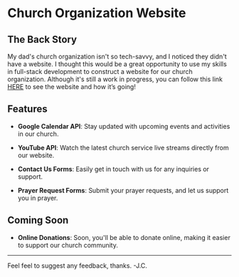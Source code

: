# Church Organization Website

## The Back Story

My dad's church organization isn't so tech-savvy, and I noticed they didn't have a website. I thought this would be a great opportunity to use my skills in full-stack development to construct a website for our church organization. Although it's still a work in progress, you can follow this link [HERE](http://18.119.7.144/) to see the website and how it’s going!

## Features

- **Google Calendar API**: Stay updated with upcoming events and activities in our church.
  
- **YouTube API**: Watch the latest church service live streams directly from our website.
  
- **Contact Us Forms**: Easily get in touch with us for any inquiries or support.
  
- **Prayer Request Forms**: Submit your prayer requests, and let us support you in prayer.

## Coming Soon

- **Online Donations**: Soon, you'll be able to donate online, making it easier to support our church community.

---

Feel feel to suggest any feedback, thanks. -J.C.
